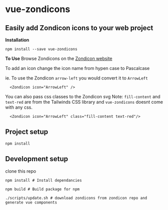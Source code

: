 # vue-zondicons
## Easily add Zondicon icons to your web project

**Installation**
```
npm install --save vue-zondicons
```

**To Use**
Browse Zondicons on the [Zondicon website](http://www.zondicons.com/icons.html)

To add an icon change the icon name from hypen case to Pascalcase

ie. To use the Zondicon `arrow-left` you would convert it to `ArrowLeft`

```
  <Zondicon icon="ArrowLeft" />
```

You can also pass css classes to the Zondicon svg
Note: `fill-content` and `text-red` are from the Tailwinds CSS library and `vue-zondicons` doesnt come with any css.
```
  <Zondicon icon="ArrowLeft" class="fill-content text-red"/>
```


## Project setup
```
npm install
```

## Development setup

clone this repo 
```
npm install # Install dependancies

npm build # Build package for npm

./scripts/update.sh # download zondicons from zondicon repo and generate vue components

```
